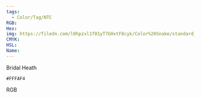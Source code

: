 ```yaml
---
tags:
  - Color/Tag/NTC
RGB:
Hex:
img: https://filedn.com/l0hpzxl1f01yT7GHxtF8cyk/Color%20Snake/standard_csv_to_svg/%23/FFFAF4.svg
CMYK:
HSL:
Name:
---
```

Bridal Heath
```palette
#FFFAF4
```
RGB
